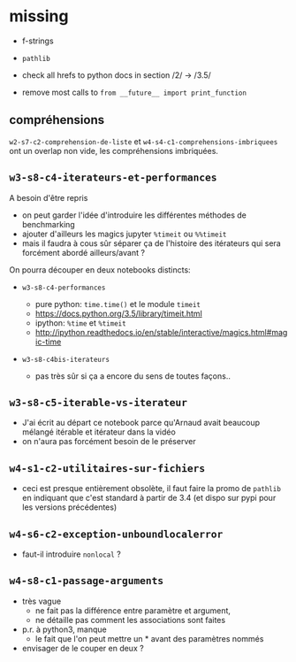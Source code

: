 # missing

* f-strings
* `pathlib`

* check all hrefs to python docs in section /2/ -> /3.5/
* remove most calls to `from __future__ import print_function`

## compréhensions

`w2-s7-c2-comprehension-de-liste` et `w4-s4-c1-comprehensions-imbriquees` ont un overlap non vide, les compréhensions imbriquées.

## `w3-s8-c4-iterateurs-et-performances`

A besoin d'être repris

* on peut garder l'idée d'introduire les différentes méthodes de benchmarking
* ajouter d'ailleurs les magics jupyter `%timeit` ou `%%timeit`
* mais il faudra à cous sûr séparer ça de l'histoire des itérateurs qui sera forcément abordé ailleurs/avant ?

On pourra découper en deux notebooks distincts:

* `w3-s8-c4-performances`
  * pure python: `time.time()` et le module `timeit`
  * https://docs.python.org/3.5/library/timeit.html
  * ipython: `%time` et `%timeit`
  * http://ipython.readthedocs.io/en/stable/interactive/magics.html#magic-time

* `w3-s8-c4bis-iterateurs`
  * pas très sûr si ça a encore du sens de toutes façons..

## `w3-s8-c5-iterable-vs-iterateur`

* J'ai écrit au départ ce notebook parce qu'Arnaud avait beaucoup mélangé itérable et itérateur dans la vidéo
* on n'aura pas forcément besoin de le préserver

## `w4-s1-c2-utilitaires-sur-fichiers`

* ceci est presque entièrement obsolète, il faut faire la promo de `pathlib` en indiquant que c'est standard à partir de 3.4 (et dispo sur pypi pour les versions précédentes)

## `w4-s6-c2-exception-unboundlocalerror`

* faut-il introduire `nonlocal` ?

## `w4-s8-c1-passage-arguments`

* très vague
  * ne fait pas la différence entre paramètre et argument,
  * ne détaille pas comment les associations sont faites
* p.r. à python3, manque
  * le fait que l'on peut mettre un * avant des paramètres nommés
* envisager de le couper en deux ?